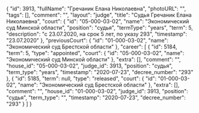 {
    "id": 3913,
    "fullName": "Гречаник Елана Николаевна",
    "photoURL": "",
    "tags": [],
    "comment": "",
    "layout": "judge",
    "title": "Судья Гречаник Елана Николаевна",
    "court": {
        "id": "05-000-03-02",
        "name": "Экономический суд Минской области",
        "position": "судья",
        "termType": "years",
        "term": 5,
        "description": "c 23.07.2020, на срок 5 лет, по указу 293",
        "timestamp": "23.07.2020"
    },
    "previousCourt": {
        "id": "01-000-03-02",
        "name": "Экономический суд Брестской области"
    },
    "career": [
        {
            "id": 5184,
            "term": 5,
            "type": "appointed",
            "court": {
                "id": "05-000-03-02",
                "name": "Экономический суд Минской области"
            },
            "extra": [],
            "comment": "",
            "house_id": "05-000-03-02",
            "judge_id": 3913,
            "position": "судья",
            "term_type": "years",
            "timestamp": "2020-07-23",
            "decree_number": "293"
        },
        {
            "id": 5185,
            "term": null,
            "type": "released",
            "court": {
                "id": "01-000-03-02",
                "name": "Экономический суд Брестской области"
            },
            "extra": [],
            "comment": "",
            "house_id": "01-000-03-02",
            "judge_id": 3913,
            "position": "судья",
            "term_type": "",
            "timestamp": "2020-07-23",
            "decree_number": "293"
        }
    ]
}